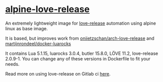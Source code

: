 # [alpine-love-release](https://hub.docker.com/r/shru/alpine-love-release/)

An extremely lightweight image for [love-release](https://github.com/MisterDA/love-release) automation using alpine linux as base image.

It is based, but improves work from [oniietzschan/arch-love-release](https://github.com/oniietzschan/arch-love-release) and [martijnrondeel/docker-luarocks](https://github.com/martijnrondeel/docker-luarocks)

It contains Lua 5.1.15, luarocks 3.0.4, butler 15.8.0, LÖVE 11.2, love-release 2.0.9-1.
You can change any of these versions in Dockerfile to fit your needs. 

Read more on using love-release on Gitlab ci [here](https://github.com/oniietzschan/blog/issues/1).

